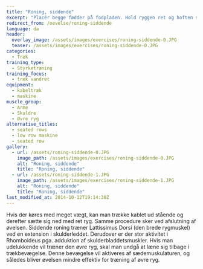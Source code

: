 ```yaml
---
title: "Roning, siddende"
excerpt: "Placér begge fødder på fodpladen. Hold ryggen ret og hoften statisk. Håndgrebet trækkes ind til kroppen. Tilbageførelsen sker bremsende og kontrolleret. "
redirect_from: /oevelse/roning-siddende
language: da
header:
  overlay_image: /assets/images/exercises/roning-siddende-0.JPG
  teaser: /assets/images/exercises/roning-siddende-0.JPG
categories:
  - Træk
training_type: 
  - Styrketræning
training_focus: 
  - træk vandret
equipment:
  - kabeltræk
  - maskine
muscle_group:
  - Arme
  - Skuldre
  - Øvre ryg
alternative_titles:
  - seated rows
  - low row maskine
  - seated row
gallery:
  - url: /assets/roning-siddende-0.JPG
    image_path: /assets/images/exercises/roning-siddende-0.JPG
    alt: "Roning, siddende"
    title: "Roning, siddende"
  - url: /assets/roning-siddende-1.JPG
    image_path: /assets/images/exercises/roning-siddende-1.JPG
    alt: "Roning, siddende"
    title: "Roning, siddende"
last_modified_at: 2014-10-12T19:14:30Z
---
```


Hvis der køres med meget vægt, kan man trække kablet ud stående og derefter sætte sig ned med ret ryg. Samme procedure sker ved afslutning af øvelsen. Siddende roning træner Lattissimus Dorsi (den brede rygmuskel) ved en extension i skulderleddet. Derudover er der stor aktivitet i Rhomboideus pga. adduktion af skulderbladdetsmuskler. Hvis man udelukkende vil træner den øvre ryg, skal man undgå at læne sig tilbage i trækbevægelse. Denne bevægelse vil aktiveres af sædemuskulaturen, og således bliver øvelsen mindre effektiv for træning af øvre ryg.
